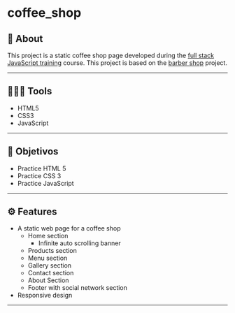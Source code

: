 # coffee_shop

## 💬 About

This project is a static coffee shop page developed during the [full stack JavaScript training](https://www.thiago-medeiros.com/v2/) course. This project is based on the [barber shop](https://github.com/jefersonBorges/barber_shop) project.

---

## 👨🏽‍💻 Tools

- HTML5
- CSS3
- JavaScript

---

## 🎯 Objetivos

- Practice HTML 5
- Practice CSS 3
- Practice JavaScript

---

## ⚙ Features

- A static web page for a coffee shop
  - Home section
    - Infinite auto scrolling banner
  - Products section
  - Menu section
  - Gallery section
  - Contact section
  - About Section
  - Footer with social network section
- Responsive design

---
